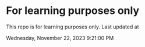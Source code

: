 # For learning purposes only
This repo is for learning purposes only.
Last updated at

Wednesday, November 22, 2023 9:21:00 PM

